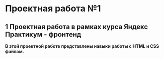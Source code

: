 # Проектная работа №1 
## 1 Проектная работа в рамках курса Яндекс Практикум - фронтенд

__В этой проектной работе представлены навыки работы с HTML и CSS файлам.__